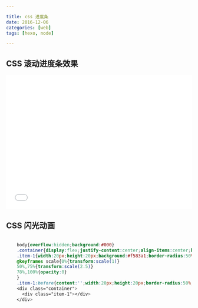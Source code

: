 ```yaml
---

title: css 进度条
date: 2016-12-06
categories: [web]
tags: [hexo, node]

---
```



## CSS 滚动进度条效果 ##

<iframe height='365' scrolling='no' title='使用线性渐变实现滚动进度条' src='//codepen.io/Chokcoco/embed/KbBXQM/?height=265&theme-id=0&default-tab=html,result' frameborder='no' allowtransparency='true' allowfullscreen='true' style='width: 100%;'>See the Pen <a href='https://codepen.io/Chokcoco/pen/KbBXQM/'>使用线性渐变实现滚动进度条</aby Chokcoco (<a href='https://codepen.io/Chokcoco'>@Chokcoco</a>) on <a href='https://codepen.io'>CodePen</a>.
</iframe>



## CSS 闪光动画 ##
```css

    body{overflow:hidden;background:#000}
    .container{display:flex;justify-content:center;align-items:center;height:100vh;overflow:hidden;animation-delay:1s}
    .item-1{width:20px;height:20px;background:#f583a1;border-radius:50%;background-color:#eed968;margin:7px;display:flex;justify-content:center;align-items:center}
    @keyframes scale{0%{transform:scale(1)}
    50%,75%{transform:scale(2.5)}
    78%,100%{opacity:0}
    }
    .item-1:before{content:'';width:20px;height:20px;border-radius:50%;background-color:#eed968;opacity:0.7;animation:scale 1s infinite cubic-bezier(0,0,0.49,1.02);animation-delay:200ms;transition:0.5s all ease;transform:scale(1)}
    <div class="container">
      <div class="item-1"></div> 
    </div>
```
